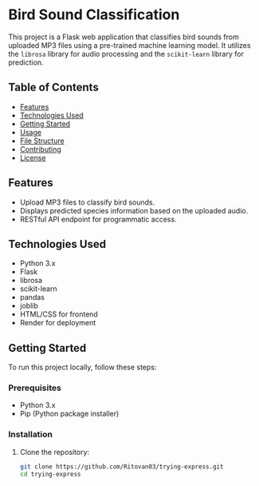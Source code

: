 # Bird Sound Classification

This project is a Flask web application that classifies bird sounds from uploaded MP3 files using a pre-trained machine learning model. It utilizes the `librosa` library for audio processing and the `scikit-learn` library for prediction.

## Table of Contents

- [Features](#features)
- [Technologies Used](#technologies-used)
- [Getting Started](#getting-started)
- [Usage](#usage)
- [File Structure](#file-structure)
- [Contributing](#contributing)
- [License](#license)

## Features

- Upload MP3 files to classify bird sounds.
- Displays predicted species information based on the uploaded audio.
- RESTful API endpoint for programmatic access.

## Technologies Used

- Python 3.x
- Flask
- librosa
- scikit-learn
- pandas
- joblib
- HTML/CSS for frontend
- Render for deployment

## Getting Started

To run this project locally, follow these steps:

### Prerequisites

- Python 3.x
- Pip (Python package installer)

### Installation

1. Clone the repository:

   ```bash
   git clone https://github.com/Ritovan03/trying-express.git
   cd trying-express
